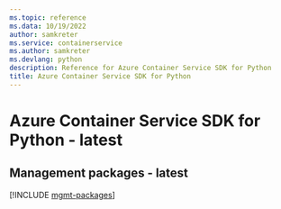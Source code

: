 ```yaml
---
ms.topic: reference
ms.data: 10/19/2022
author: samkreter
ms.service: containerservice
ms.author: samkreter
ms.devlang: python
description: Reference for Azure Container Service SDK for Python
title: Azure Container Service SDK for Python
---
```

# Azure Container Service SDK for Python - latest

## Management packages - latest
[!INCLUDE [mgmt-packages](container-service-mgmt-index.md)]